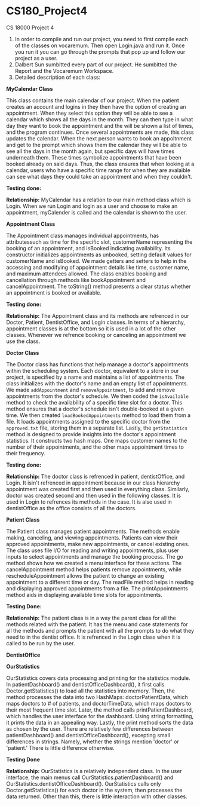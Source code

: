 # CS180_Project4
CS 18000 Project 4

1. In order to compile and run our project, you need to first compile each of the classes on vocaremum. Then open Login.java and run it. Once you run it you can go through the prompts that pop up and follow our project as a user.
2. Dalbert Sun sumbitted every part of our project. He sumbitted the Report and the Vocaremum Workspace.
3. Detailed description of each class:

 **MyCalendar Class**
   
This class contains the main calendar of our project. When the patient creates an account and logins in they then have the option of creating an appointment. When they select this option they will be able to see a calendar which shows all the days in the month. They can then type in what day they want to book the appointment and the will be shown a list of times, and the program continues. Once several appointments are made, this class updates the calendar. When the next person wants to book an appoitnment and get to the prompt which shows them the calendar they will be able to see all the days in the month again, but specific days will have times underneath them. These times symbolize appointments that have been booked already on said days. Thus, the class ensures that when looking at a calendar, users who have a specific time range for when they are avalaible can see what days they could take an appointment and when they couldn't.

**Testing done:**

**Relationship:**  MyCalendar has a relation to our main method class which is Login. When we run Login and login as a user and choose to make an appointment, myCalender is called and the calendar is shown to the user. 

**Appointment Class**

The Appointment class manages individual appointments, has attributessuch as time for the specific slot, customerName representing the booking of an appointment, and isBooked indicating availability. Its constructor initializes appointments as unbooked, setting default values for customerName and isBooked. We made getters and setters to help in the accessing and modifying of appointment details like time, customer name, and maximum attendees allowed. The class enables booking and cancellation through methods like bookAppointment and cancelAppointment. The toString() method presents a clear status whether an appointment is booked or available.

**Testing done:**

**Relationship:**  The Appointment class and its methods are refrenced in our Doctor, Patient, DentistOffice, and Login classes. In terms of a hierarchy, appointment classes is at the bottom so it is used in a lot of the other classes. Whenever we refrence booking or canceling an appointment we use the class.

**Doctor Class**
   
The Doctor class has functions that help manage a doctor's appointments within the scheduling system. Each doctor, equivalent to a store in our project, is specified by a name and maintains a list of appointments. The class initializes with the doctor's name and an empty list of appointments. We made `addAppointment` and `removeAppointment`, to add and remove appointments from the doctor's schedule. We then coded the  `isAvailable` method to check the availability of a specific time slot for a doctor. This method ensures that a doctor's schedule isn't double-booked at a given time. We then created `loadBookedAppointments` method to load them from a file. It loads appointments assigned to the specific doctor from the `approved.txt` file, storing them in a separate list. Lastly, the `getStatistics` method is designed to provide insights into the doctor's appointment statistics. It constructs two hash maps. One maps customer names to the number of their appointments, and the other maps appointment times to their frequency.

**Testing done:**

**Relationship:** The doctor class is refrenced in patient, dentistOffice, and Login. It isin't refrenced in appointment because in our class hierarchy appointment was created first and then used in everything class. Similarly, doctor was created second and then used in the following classes. It is used in Login to refrences its methods in the case. It is also used in dentistOffice as the office consists of all the doctors.

**Patient Class**
  
The Patient class manages patient appointments. The methods enable making, canceling, and viewing appointments. Patients can view their approved appointments, make new appointments, or cancel existing ones. The class uses file I/O for reading and writing appointments, plus user inputs to select appointments and manage the booking process. The go method shows how we created a menu interface for these actions. The cancelAppointment method helps patients remove appointments, while rescheduleAppointment allows the patient to change an existing appointment to a different time or day. The readFile method helps in reading and displaying approved appointments from a file. The printAppointments method aids in displaying available time slots for appointments.

**Testing Done:**

**Relationship:** The patient class is in a way the parent class for all the methods related with the patient. It has the menu and case statements for all the methods and prompts the patient with all the prompts to do what they need to in the dentist office. It is refrenced in the Login class when it is called to be run by the user. 

**DentistOffice**

**OurStatistics** 

OurStatistics covers data processing and printing for the statistics module. In patientDashboard() and dentistOfficeDashboard(), it first calls Doctor.getStatistics() to load all the statistics into memory. Then, the method processes the data into two HashMaps: doctorPatientData, which maps doctors to # of patients, and doctorTimeData, which maps doctors to their most frequent time slot. Later, the method calls printPatientDashboard, which handles the user interface for the dashboard. Using string formatting, it prints the data in an appealing way. Lastly, the print method sorts the data as chosen by the user. There are relatively few differences between patientDashboard() and dentistOfficeDashboard(), excepting small differences in strings. Namely, whether the strings mention 'doctor' or 'patient.' There is little difference otherwise.

**Testing Done**

**Relationship:** OurStatistics is a relatively independent class. In the user interface, the main menus call OurStatistics.patientDashboard() and OurStatistics.dentistOfficeDashboard(). OurStatistics calls only Doctor.getStatistics() for each doctor in the system, then processes the data returned. Other than this, there is little interaction with other classes.


